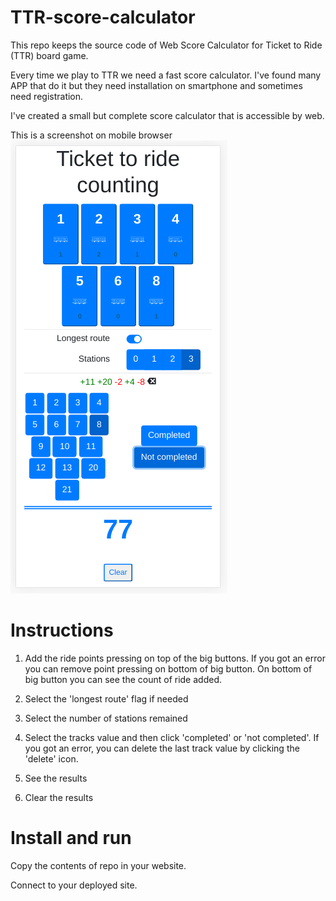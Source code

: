 # TTR-score-calculator
This repo keeps the source code of Web Score Calculator for Ticket to Ride (TTR) board game.

Every time we play to TTR  we need a fast score calculator. 
I've found many APP that do it but they need installation on smartphone and sometimes need registration.

I've created a small but complete score calculator that is accessible by web.

This is a screenshot on mobile browser
![screenshot](doc/ttr-screenshot.png)

# Instructions

1. Add the ride points pressing on top of the big buttons. If you got an error you can remove point pressing on bottom of big button. On bottom of big button you can see the count of ride added.

2. Select the 'longest route' flag if needed

3. Select the number of stations remained

4. Select the tracks value and then click 'completed' or 'not completed'. If you got an error, you can delete the last track value by clicking the 'delete' icon.

5. See the results

6. Clear the results


# Install and run
Copy the contents of repo in your website.

Connect to your deployed site.
